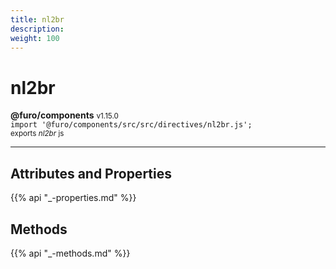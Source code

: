 ```yaml
---
title: nl2br
description: 
weight: 100
---
```


# nl2br

**@furo/components** <small>v1.15.0</small>
<br>`import '@furo/components/src/src/directives/nl2br.js';`<small>
<br>exports *nl2br* js</small>


****



## Attributes and Properties
{{% api "_-properties.md" %}}





## Methods
{{% api "_-methods.md" %}}

